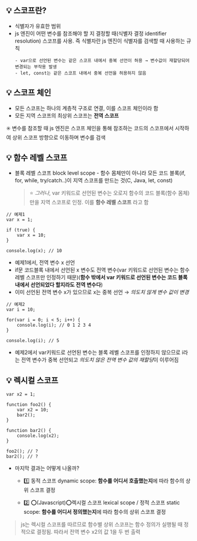 ## :bulb: 스코프란?

- 식별자가 유효한 범위
- js 엔진이 어떤 변수를 참조해야 할 지 결정할 때(식별자 결정 identifier resolution) 스코프를 사용. 즉 식별자란 js 엔진이 식별자를 검색할 때 사용하는 규칙
  >
      - var으로 선언된 변수는 같은 스코프 내에서 중복 선언이 허용 → 변수값이 재할당되어 변경되는 부작용 발생
      - let, const는 같은 스코프 내에서 중복 선언을 허용하지 않음

## :bulb: 스코프 체인

- 모든 스코프는 하나의 계층적 구조로 연결, 이를 스코프 체인이라 함
- 모든 지역 스코프의 최상위 스코프는 **전역 스코프**

:eight_spoked_asterisk: 변수를 참조할 때 js 엔진은 스코프 체인을 통해 참조하는 코드의 스코프에서 시작하여 상위 스코프 방향으로 이동하며 변수를 검색

## :bulb: 함수 레벨 스코프

- 블록 레벨 스코프 block level scope - 함수 몸체만이 아니라 모든 코드 블록(if, for, while, try/catch..)이 지역 스코프를 만드는 것(C, Java, let, const)
  > :star: _그러나_, var 키워드로 선언된 변수는 오로지 함수의 코드 블록(함수 몸체)만을 지역 스코프로 인정. 이를 **함수 레벨 스코프** 라고 함

```
// 예제1
var x = 1;

if (true) {
    var x = 10;
}

console.log(x); // 10
```

- 예제1에서, 전역 변수 x 선언
- if문 코드블록 내에서 선언된 x 변수도 전역 변수(var 키워드로 선언된 변수는 함수 레벨 스코프만 인정하기 때문)(**함수 밖에서 var 키워드로 선언된 변수는 코드 블록 내에서 선언되었다 할지라도 전역 변수다**)
- 이미 선언된 전역 변수 x가 있으므로 x는 중복 선언 → _의도치 않게 변수 값이 변경_

```
// 예제2
var i = 10;

for(var i = 0; i < 5; i++) {
    console.log(i); // 0 1 2 3 4
}

console.log(i); // 5
```

- 예제2에서 var키워드로 선언된 변수는 블록 레벨 스코프를 인정하지 않으므로 i라는 전역 변수가 중복 선언되고 *의도치 않은 전역 변수 값의 재할당*이 이루어짐

## :bulb: 렉시컬 스코프

```
var x2 = 1;

function foo2() {
    var x2 = 10;
    bar2();
}

function bar2() {
    console.log(x2);
}

foo2(); // ?
bar2(); // ?
```

- 마지막 결과는 어떻게 나올까? 
    - :one: 동적 스코프 dynamic scope: **함수를 어디서 호출했는지**에 따라 함수의 상위 스코프 결정

     - :two: :o:(Javascript):o:렉시컬 스코프 lexical scope / 정적 스코프 static scope: **함수를 어디서 정의했는지**에 따라 함수의 상위 스코프 결정

> js는 렉시컬 스코프를 따르므로 함수별 상위 스코프는 함수 정의가 실행될 때 정적으로 결정됨. 따라서 전역 변수 x2의 값 1을 두 번 출력
